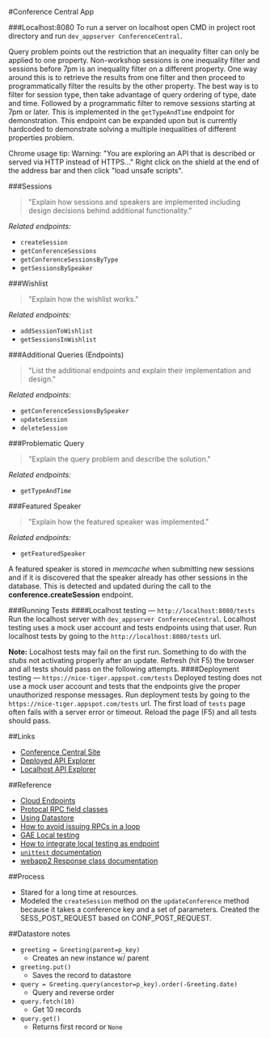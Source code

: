 #Conference Central App

###Localhost:8080
To run a server on localhost open CMD in project root directory and run `dev_appserver ConferenceCentral`.

Query problem points out the restriction that an inequality filter can only be applied to one property.
Non-workshop sessions is one inequality filter and sessions before 7pm is an inequality filter on a different property.
One way around this is to retrieve the results from one filter and then proceed to programmatically filter the results by the other property.
The best way is to filter for session type, then take advantage of query ordering of type, date and time. Followed by
a programmatic filter to remove sessions starting at 7pm or later. This is implemented in the `getTypeAndTime` endpoint
for demonstration. This endpoint can be expanded upon but is currently hardcoded to demonstrate solving a multiple inequalities of different properties problem.

Chrome usage tip:
Warning: "You are exploring an API that is described or served via HTTP instead of HTTPS..."
Right click on the shield at the end of the address bar and then click "load unsafe scripts".

###Sessions
> "Explain how sessions and speakers are implemented including design decisions behind additional functionality."

*Related endpoints:*
- `createSession`
- `getConferenceSessions`
- `getConferenceSessionsByType`
- `getSessionsBySpeaker`

###Wishlist
> "Explain how the wishlist works."

*Related endpoints:*
- `addSessionToWishlist`
- `getSessionsInWishlist`

###Additional Queries (Endpoints)
> "List the additional endpoints and explain their implementation and design."

*Related endpoints:*
- `getConferenceSessionsBySpeaker`
- `updateSession`
- `deleteSession`


###Problematic Query
> "Explain the query problem and describe the solution."

*Related endpoints:*
- `getTypeAndTime`

###Featured Speaker
> "Explain how the featured speaker was implemented."

*Related endpoints:*
- `getFeaturedSpeaker`

A featured speaker is stored in *memcache* when submitting new sessions and if
it is discovered that the speaker already has other sessions in the database.
This is detected and updated during the call to the **conference.createSession**
endpoint.

###Running Tests
####Localhost testing — `http://localhost:8080/tests`
Run the localhost server with `dev_appserver ConferenceCentral`.
Localhost testing uses a mock user account and tests endpoints using that user.
Run localhost tests by going to the `http://localhost:8080/tests` url.

**Note:** Localhost tests may fail on the first run. Something to do with the *stubs* not activating properly after an update. Refresh (hit F5) the browser and all tests should pass on the following attempts.
####Deployment testing — `https://nice-tiger.appspot.com/tests`
Deployed testing does not use a mock user account and tests that the endpoints give the proper unauthorized response messages.
Run deployment tests by going to the `https://nice-tiger.appspot.com/tests` url.
The first load of `tests` page often fails with a server error or timeout. Reload the page (F5) and all tests should pass.


##Links

- [Conference Central Site](https://nice-tiger.appspot.com/#/)
- [Deployed API Explorer](https://apis-explorer.appspot.com/apis-explorer/?base=https%3A%2F%2Fnice-tiger.appspot.com%2F_ah%2Fapi#p/conference/v1/)
- [Localhost API Explorer](https://apis-explorer.appspot.com/apis-explorer/?base=http%3A%2F%2Flocalhost%3A8080%2F_ah%2Fapi#p/conference/v1/)


##Reference

- [Cloud Endpoints](https://cloud.google.com/endpoints/)
- [Protocal RPC field classes](https://cloud.google.com/appengine/docs/python/tools/protorpc/messages/fieldclasses)
- [Using Datastore](https://cloud.google.com/appengine/docs/python/gettingstartedpython27/usingdatastore)
- [How to avoid issuing RPCs in a loop](https://cloud.google.com/appengine/docs/python/ndb/entities)
- [GAE Local testing](https://cloud.google.com/appengine/docs/python/tools/localunittesting)
- [How to integrate local testing as endpoint](https://www.altamiracorp.com/blog/employee-posts/unit-testing-google-app-engine)
- [`unittest` documentation](https://docs.python.org/2/library/unittest.html#unittest.TextTestRunner)
- [webapp2 Response class documentation](https://webapp-improved.appspot.com/api/webapp2.html#webapp2.Response)


##Process

- Stared for a long time at resources.
- Modeled the `createSession` method on the `updateConference` method because
it takes a conference key and a set of parameters. Created the SESS_POST_REQUEST
based on CONF_POST_REQUEST.


##Datastore notes

- `greeting = Greeting(parent=p_key)`
    - Creates an new instance w/ parent
- `greeting.put()`
    - Saves the record to datastore
- `query = Greeting.query(ancestor=p_key).order(-Greeting.date)`
    - Query and reverse order
- `query.fetch(10)`
    - Get 10 records
- `query.get()`
    - Returns first record or `None`
